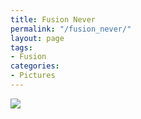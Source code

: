 ```yaml
---
title: Fusion Never
permalink: "/fusion_never/"
layout: page
tags:
- Fusion
categories:
- Pictures
---
```


<img src="https://s3-us-west-1.amazonaws.com/zaaron-personal/fusion_never.png"/>
